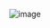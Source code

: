 ![image](https://user-images.githubusercontent.com/41202212/128717551-51a3749c-cc37-4cc8-a2ab-4dc1bc3a9b28.png)
